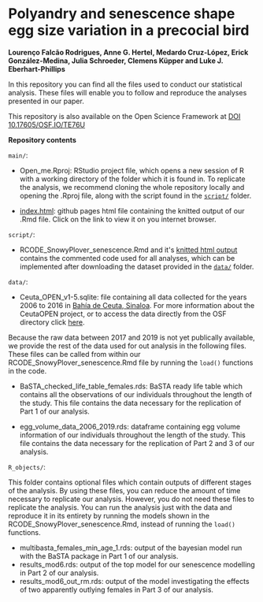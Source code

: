 # Polyandry and senescence shape egg size variation in a precocial bird

**Lourenço Falcão Rodrigues, Anne G. Hertel, Medardo Cruz-López, Erick González-Medina, Julia Schroeder, Clemens Küpper and Luke J. Eberhart-Phillips**

In this repository you can find all the files used to conduct our statistical analysis. These files will enable you to follow and reproduce the analyses presented in our paper.

This repository is also available on the Open Science Framework at [DOI 10.17605/OSF.IO/TE76U](https://doi.org/10.17605/OSF.IO/TE76U)

**Repository contents**

`main/`:

- Open_me.Rproj: RStudio project file, which opens a new session of R with a working directory of the folder which it is found in. To replicate the analysis, we recommend cloning the whole repository locally and opening the .Rproj file, along with the script found in the [`script/`](script) folder.

- [index.html](https://lorenf95.github.io/Polyandry-and-senescence-shape-egg-size-variation-in-a-precocial-bird/): github pages html file containing the knitted output of our .Rmd file. Click on the link to view it on you internet browser.

`script/`:

- RCODE_SnowyPlover_senescence.Rmd and it's [knitted html output](https://lorenf95.github.io/Polyandry-and-senescence-shape-egg-size-variation-in-a-precocial-bird/) contains the commented code used for all analyses, which can be implemented after downloading the dataset provided in the [`data/`](data) folder.

`data/`:

- Ceuta_OPEN_v1-5.sqlite: file containing all data collected for the years 2006 to 2016 in [Bahía de Ceuta, Sinaloa](https://www.google.com/maps/@23.9197739,-106.9668912,2726m/data=!3m1!1e3). For more information about the CeutaOPEN project, or to access the data directly from the OSF directory click [here](https://osf.io/3k4fh/).

Because the raw data between 2017 and 2019 is not yet publically available, we provide the rest of the data used for out analysis in the following files. These files can be called from within our RCODE_SnowyPlover_senescence.Rmd file by running the `load()` functions in the code.

- BaSTA_checked_life_table_females.rds: BaSTA ready life table which contains all the observations of our individuals throughout the length of the study. This file contains the data necessary for the replication of Part 1 of our analysis.

- egg_volume_data_2006_2019.rds: dataframe containing egg volume information of our individuals throughout the length of the study. This file contains the data necessary for the replication of Part 2 and 3 of our analysis.

`R_objects/`:

This folder contains optional files which contain outputs of different stages of the analysis. By using these files, you can reduce the amount of time necessary to replicate our analysis. However, you do not need these files to replicate the analysis. You can run the analysis just with the data and reproduce it in its entirety by running the models shown in the RCODE_SnowyPlover_senescence.Rmd, instead of running the `load()` functions.

- multibasta_females_min_age_1.rds: output of the bayesian model run with the BaSTA package in Part 1 of our analysis.
- results_mod6.rds: output of the top model for our senescence modelling in Part 2 of our analysis.
- results_mod6_out_rm.rds: output of the model investigating the effects of two apparently outlying females in Part 3 of our analysis.
